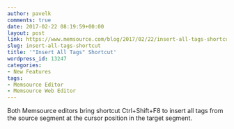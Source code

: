 ```yaml
---
author: pavelk
comments: true
date: 2017-02-22 08:19:59+00:00
layout: post
link: https://www.memsource.com/blog/2017/02/22/insert-all-tags-shortcut/
slug: insert-all-tags-shortcut
title: '"Insert All Tags" Shortcut'
wordpress_id: 13247
categories:
- New Features
tags:
- Memsource Editor
- Memsource Web Editor
---
```


Both Memsource editors bring shortcut Ctrl+Shift+F8 to insert all tags from the source segment at the cursor position in the target segment.
